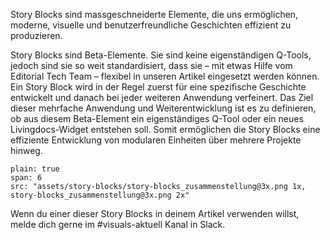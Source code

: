 Story Blocks sind massgeschneiderte Elemente, die uns ermöglichen, moderne, visuelle und benutzerfreundliche Geschichten effizient zu produzieren. 

Story Blocks sind Beta-Elemente. Sie sind keine eigenständigen Q-Tools, jedoch sind sie so weit standardisiert, dass sie – mit etwas Hilfe vom Editorial Tech Team – flexibel in unseren Artikel eingesetzt werden können. Ein Story Block wird in der Regel zuerst für eine spezifische Geschichte entwickelt und danach bei jeder weiteren Anwendung verfeinert. Das Ziel dieser mehrfache Anwendung und Weiterentwicklung ist es zu definieren, ob aus diesem Beta-Element ein eigenständiges Q-Tool oder ein neues Livingdocs-Widget entstehen soll. Somit ermöglichen die Story Blocks eine effiziente Entwicklung von modularen Einheiten über mehrere Projekte hinweg. 

```image
plain: true
span: 6
src: "assets/story-blocks/story-blocks_zusammenstellung@3x.png 1x, story-blocks_zusammenstellung@3x.png 2x"
```

Wenn du einer dieser Story Blocks in deinem Artikel verwenden willst, melde dich gerne im #visuals-aktuell Kanal in Slack.

